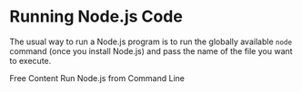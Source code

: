 # Running Node.js Code

The usual way to run a Node.js program is to run the globally available `node` command (once you install Node.js) and pass the name of the file you want to execute.

<ResourceGroupTitle>Free Content</ResourceGroupTitle>
<BadgeLink colorScheme='yellow' badgeText='Read' href='https://nodejs.dev/en/learn/run-nodejs-scripts-from-the-command-line/'>Run Node.js from Command Line</BadgeLink>
